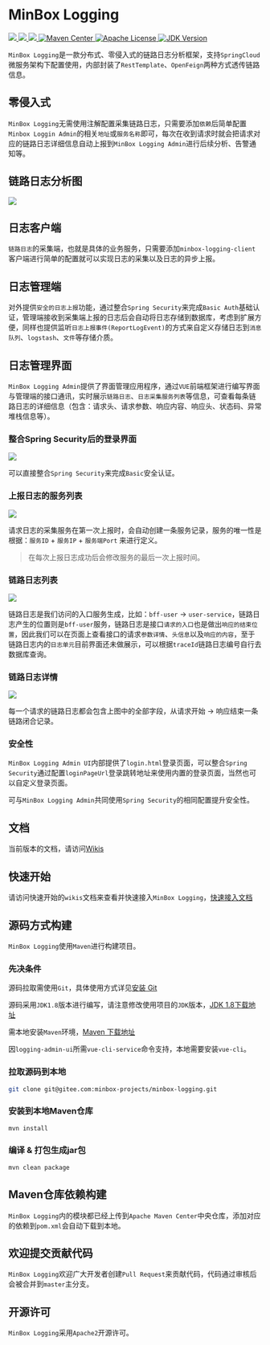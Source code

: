 # MinBox Logging

<p align="left">
   <a href="https://www.travis-ci.org/minbox-projects/minbox-logging">
     <img src="https://www.travis-ci.org/minbox-projects/minbox-logging.svg?branch=master" alt"travis">
  </a>  
   <a href="https://codecov.io/gh/minbox-projects/minbox-logging">
     <img src="https://codecov.io/gh/minbox-projects/minbox-logging/branch/master/graph/badge.svg" alt"Codecov">
  </a>
   <a href="https://gitter.im/api-boot/minbox-logging?utm_source=badge&utm_medium=badge&utm_campaign=pr-badge">
     <img src="https://badges.gitter.im/api-boot/minbox-logging.svg" alt"Gitter">
  </a>
    <a href="https://search.maven.org/search?q=a:minbox-logging">
        <img src="https://img.shields.io/maven-central/v/org.minbox.framework/minbox-logging.svg?label=Maven%20Central" alt="Maven Center">
    </a>
    <a href="https://github.com/weibocom/motan/blob/master/LICENSE">
        <img src="https://img.shields.io/badge/License-Apache%202.0-green.svg" alt="Apache License">
    </a>
    <a href="#">
        <img src="https://img.shields.io/badge/JDK-1.8+-green.svg" alt="JDK Version">
  </a>
</p>


`MinBox Logging`是一款分布式、零侵入式的链路日志分析框架，支持`SpringCloud`微服务架构下配置使用，内部封装了`RestTemplate`、`OpenFeign`两种方式透传链路信息。

## 零侵入式

`MinBox Logging`无需使用注解配置采集链路日志，只需要添加`依赖`后简单配置`Minbox Loggin Admin`的相关`地址`或`服务名称`即可，每次在收到请求时就会把请求对应的链路日志详细信息自动上报到`MinBox Logging Admin`进行后续分析、告警通知等。

## 链路日志分析图

![](https://apiboot.minbox.org/img/logging/minbox-logging-trace.png)

## 日志客户端

`链路日志`的采集端，也就是具体的业务服务，只需要添加`minbox-logging-client`客户端进行简单的配置就可以实现日志的采集以及日志的异步上报。

## 日志管理端

对外提供`安全的日志上报`功能，通过整合`Spring Security`来完成`Basic Auth`基础认证，管理端接收到采集端上报的日志后会自动将日志存储到数据库，考虑到扩展方便，同样也提供监听`日志上报事件(ReportLogEvent)`的方式来自定义存储日志到`消息队列`、`logstash`、`文件`等存储介质。

## 日志管理界面

`MinBox Logging Admin`提供了界面管理应用程序，通过`VUE`前端框架进行编写界面与管理端的接口通讯，实时展示`链路日志`、`日志采集服务列表`等信息，可查看每条链路日志的详细信息（包含：请求头、请求参数、响应内容、响应头、状态码、异常堆栈信息等）。

### 整合Spring Security后的登录界面

![](https://apiboot.minbox.org/img/logging/logging-admin-login.png)

可以直接整合`Spring Security`来完成`Basic`安全认证。

### 上报日志的服务列表

![](https://apiboot.minbox.org/img/logging/logging-admin-service.png)

请求日志的采集服务在第一次上报时，会自动创建一条服务记录，服务的唯一性是根据：`服务ID` + `服务IP` + `服务端Port` 来进行定义。

> 在每次上报日志成功后会修改服务的最后一次上报时间。

### 链路日志列表

![](https://apiboot.minbox.org/img/logging/logging-admin-logs.png)

链路日志是我们访问的入口服务生成，比如：`bff-user` -> `user-service`，链路日志产生的位置则是`bff-user`服务，链路日志是接口`请求的入口`也是做出`响应的结束位置`，因此我们可以在页面上查看接口的请求`参数详情`、`头信息`以及`响应的内容`，至于链路日志内的`日志单元`目前界面还未做展示，可以根据`traceId`链路日志编号自行去数据库查询。

### 链路日志详情

![](https://apiboot.minbox.org/img/logging/logging-admin-log-detail.png)

每一个请求的链路日志都会包含上图中的全部字段，从请求开始 -> 响应结束一条链路闭合记录。

### 安全性

`MinBox Logging Admin UI`内部提供了`login.html`登录页面，可以整合`Spring Security`通过配置`loginPageUrl`登录跳转地址来使用内置的登录页面，当然也可以自定义登录页面。

可与`MinBox Logging Admin`共同使用`Spring Security`的相同配置提升安全性。

## 文档

当前版本的文档，请访问<a href="https://gitee.com/minbox-projects/minbox-logging/wikis" target="_blank">Wikis</a>

## 快速开始

请访问快速开始的`wikis`文档来查看并快速接入`MinBox Logging`，<a href="https://gitee.com/minbox-projects/minbox-logging/wikis" target="_blank">快速接入文档</a>

## 源码方式构建

`MinBox Logging`使用`Maven`进行构建项目。

### 先决条件

源码拉取需使用`Git`，具体使用方式详见[安装 Git](https://help.github.com/en/articles/set-up-git)

源码采用`JDK1.8`版本进行编写，请注意修改使用项目的`JDK`版本，[JDK 1.8下载地址](https://www.oracle.com/technetwork/java/javase/downloads/index.html)

需本地安装`Maven`环境，[Maven 下载地址](https://maven.apache.org/download.cgi)

因`logging-admin-ui`所需`vue-cli-service`命令支持，本地需要安装`vue-cli`。

### 拉取源码到本地

```sh
git clone git@gitee.com:minbox-projects/minbox-logging.git
```

### 安装到本地Maven仓库

```sh
mvn install
```

### 编译 & 打包生成jar包 

```sh
mvn clean package
```

## Maven仓库依赖构建

`MinBox Logging`内的模块都已经上传到`Apache Maven Center`中央仓库，添加对应的依赖到`pom.xml`会自动下载到本地。

## 欢迎提交贡献代码

`MinBox Logging`欢迎广大开发者创建`Pull Request`来贡献代码，代码通过审核后会被合并到`master`主分支。

## 开源许可

`MinBox Logging`采用`Apache2`开源许可。